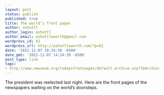 ```yaml
---
layout: post
status: publish
published: true
title: The world’s front pages
author: ashuttl
author_login: ashuttl
author_email: ashuttleworth@gmail.com
wordpress_id: 62
wordpress_url: http://ashuttleworth.com/?p=62
date: '2012-11-07 10:24:39 -0500'
date_gmt: '2012-11-07 14:24:39 -0500'
post_type: link
tags:
- http://www.newseum.org/todaysfrontpages/default_archive.asp?fpArchive=110712
---
```

The president was reelected last night. Here are the front pages of the newspapers waiting on the world’s doorsteps.


